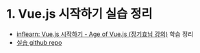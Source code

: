 # 1. Vue.js 시작하기 실습 정리

- [inflearn: Vue.js 시작하기 - Age of Vue.js (장기효님 강의)](https://www.inflearn.com/course/Age-of-Vuejs/) 학습 정리
- [실습 github repo](https://github.com/joshua1988/learn-vue-js)
  